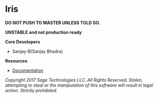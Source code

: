 # Iris

**DO NOT PUSH TO MASTER UNLESS TOLD SO.**

**UNSTABLE and not production ready**

__Core Developers__
- Sanjay-B(Sanjay Bhadra)

__Resources__
- [Documentation](https://github.com/Sanjay-B/Iris/blob/legacy/documentation/docs.txt)



*Copyright 2017 Sage Technologies LLC. All Rights Reserved.*
*Stolen, attempting to steal or the manipulation of this software will result in legal action. Strictly prohibited.*
